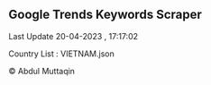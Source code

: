 

## Google Trends Keywords Scraper 
 
Last Update 20-04-2023 , 17:17:02

Country List :
VIETNAM.json



© Abdul Muttaqin 
